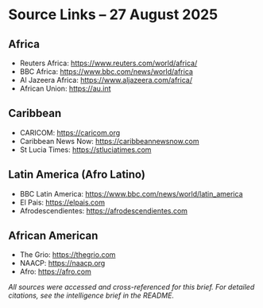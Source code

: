 # Source Links – 27 August 2025

## Africa
- Reuters Africa: https://www.reuters.com/world/africa/
- BBC Africa: https://www.bbc.com/news/world/africa
- Al Jazeera Africa: https://www.aljazeera.com/africa/
- African Union: https://au.int

## Caribbean
- CARICOM: https://caricom.org
- Caribbean News Now: https://caribbeannewsnow.com
- St Lucia Times: https://stluciatimes.com

## Latin America (Afro Latino)
- BBC Latin America: https://www.bbc.com/news/world/latin_america
- El Pais: https://elpais.com
- Afrodescendientes: https://afrodescendientes.com

## African American
- The Grio: https://thegrio.com
- NAACP: https://naacp.org
- Afro: https://afro.com

*All sources were accessed and cross-referenced for this brief. For detailed citations, see the intelligence brief in the README.*
